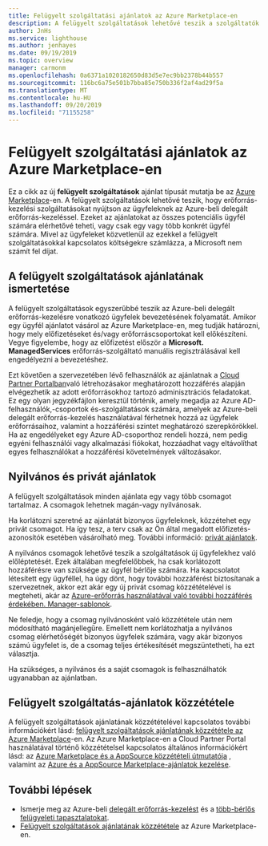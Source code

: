 ```yaml
---
title: Felügyelt szolgáltatási ajánlatok az Azure Marketplace-en
description: A felügyelt szolgáltatások lehetővé teszik a szolgáltatók számára, hogy erőforrás-kezelési ajánlatokat adjanak az ügyfeleknek az Azure piactéren.
author: JnHs
ms.service: lighthouse
ms.author: jenhayes
ms.date: 09/19/2019
ms.topic: overview
manager: carmonm
ms.openlocfilehash: 0a6371a1020182650d83d5e7ec9bb2378b44b557
ms.sourcegitcommit: 116bc6a75e501b7bba85e750b336f2af4ad29f5a
ms.translationtype: MT
ms.contentlocale: hu-HU
ms.lasthandoff: 09/20/2019
ms.locfileid: "71155258"
---
```

# <a name="managed-services-offers-in-azure-marketplace"></a>Felügyelt szolgáltatási ajánlatok az Azure Marketplace-en

Ez a cikk az új **felügyelt szolgáltatások** ajánlat típusát mutatja be az [Azure Marketplace](https://azuremarketplace.microsoft.com)-en. A felügyelt szolgáltatások lehetővé teszik, hogy erőforrás-kezelési szolgáltatásokat nyújtson az ügyfeleknek az Azure-beli delegált erőforrás-kezeléssel. Ezeket az ajánlatokat az összes potenciális ügyfél számára elérhetővé teheti, vagy csak egy vagy több konkrét ügyfél számára. Mivel az ügyfeleket közvetlenül az ezekkel a felügyelt szolgáltatásokkal kapcsolatos költségekre számlázza, a Microsoft nem számít fel díjat.

## <a name="understand-managed-services-offers"></a>A felügyelt szolgáltatások ajánlatának ismertetése

A felügyelt szolgáltatások egyszerűbbé teszik az Azure-beli delegált erőforrás-kezelésre vonatkozó ügyfelek bevezetésének folyamatát. Amikor egy ügyfél ajánlatot vásárol az Azure Marketplace-en, meg tudják határozni, hogy mely előfizetéseket és/vagy erőforráscsoportokat kell előkészíteni. Vegye figyelembe, hogy az előfizetést először a **Microsoft. ManagedServices** erőforrás-szolgáltató manuális regisztrálásával kell engedélyezni a bevezetéshez.

Ezt követően a szervezetében lévő felhasználók az ajánlatnak a [Cloud Partner Portalban](https://cloudpartner.azure.com/)való létrehozásakor meghatározott hozzáférés alapján elvégezhetik az adott erőforrásokhoz tartozó adminisztrációs feladatokat. Ez egy olyan jegyzékfájlon keresztül történik, amely megadja az Azure AD-felhasználók,-csoportok és-szolgáltatások számára, amelyek az Azure-beli delegált erőforrás-kezelés használatával férhetnek hozzá az ügyfelek erőforrásaihoz, valamint a hozzáférési szintet meghatározó szerepkörökkel. Ha az engedélyeket egy Azure AD-csoporthoz rendeli hozzá, nem pedig egyéni felhasználói vagy alkalmazási fiókokat, hozzáadhat vagy eltávolíthat egyes felhasználókat a hozzáférési követelmények változásakor.

## <a name="public-and-private-offers"></a>Nyilvános és privát ajánlatok

A felügyelt szolgáltatások minden ajánlata egy vagy több csomagot tartalmaz. A csomagok lehetnek magán-vagy nyilvánosak.

Ha korlátozni szeretné az ajánlatát bizonyos ügyfeleknek, közzétehet egy privát csomagot. Ha így tesz, a terv csak az Ön által megadott előfizetés-azonosítók esetében vásárolható meg. További információ: [privát ajánlatok](https://docs.microsoft.com/azure/marketplace/private-offers).

A nyilvános csomagok lehetővé teszik a szolgáltatások új ügyfelekhez való előléptetését. Ezek általában megfelelőbbek, ha csak korlátozott hozzáférésre van szüksége az ügyfél bérlője számára. Ha kapcsolatot létesített egy ügyféllel, ha úgy dönt, hogy további hozzáférést biztosítanak a szervezetnek, akkor ezt akár egy új privát csomag közzétételével is megteheti, akár az [Azure-erőforrás használatával való további hozzáférés érdekében. Manager-sablonok](../how-to/onboard-customer.md).

Ne feledje, hogy a csomag nyilvánosként való közzététele után nem módosítható magánjellegűre. Emellett nem korlátozhatja a nyilvános csomag elérhetőségét bizonyos ügyfelek számára, vagy akár bizonyos számú ügyfelet is, de a csomag teljes értékesítését megszüntetheti, ha ezt választja.

Ha szükséges, a nyilvános és a saját csomagok is felhasználhatók ugyanabban az ajánlatban.

## <a name="publish-managed-service-offers"></a>Felügyelt szolgáltatás-ajánlatok közzététele

A felügyelt szolgáltatások ajánlatának közzétételével kapcsolatos további információkért lásd: [felügyelt szolgáltatások ajánlatának közzététele az Azure Marketplace](../how-to/publish-managed-services-offers.md)-en. Az Azure Marketplace-en a Cloud Partner Portal használatával történő közzétételsel kapcsolatos általános információkért lásd: az [Azure Marketplace és a AppSource közzétételi útmutatója](https://docs.microsoft.com/azure/marketplace/marketplace-publishers-guide) , valamint az [Azure és a AppSource Marketplace-ajánlatok kezelése](https://docs.microsoft.com/azure/marketplace/cloud-partner-portal/manage-offers/cpp-manage-offers).

## <a name="next-steps"></a>További lépések

- Ismerje meg az Azure-beli [delegált erőforrás-kezelést](azure-delegated-resource-management.md) és a [több-bérlős felügyeleti tapasztalatokat](cross-tenant-management-experience.md).
- [Felügyelt szolgáltatások ajánlatának közzététele](../how-to/publish-managed-services-offers.md) az Azure Marketplace-en.
